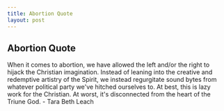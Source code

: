 ```yaml
---
title: Abortion Quote
layout: post
---
```


## Abortion Quote

When it comes to abortion, we have allowed the left and/or the right to hijack the Christian imagination. Instead of leaning into the creative and redemptive artistry of the Spirit, we instead regurgitate sound bytes from whatever political party we've hitched ourselves to. At best, this is lazy work for the Christian. At worst, it's disconnected from the heart of the Triune God. - Tara Beth Leach
